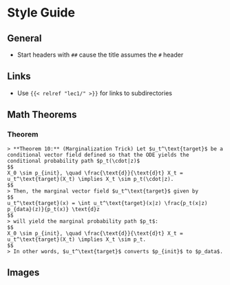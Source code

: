 # Style Guide

## General
- Start headers with `##` cause the title assumes the `#` header

## Links
- Use `{{< relref "lec1/" >}}` for links to subdirectories

## Math Theorems
### Theorem
```
> **Theorem 10:** (Marginalization Trick) Let $u_t^\text{target}$ be a conditional vector field defined so that the ODE yields the conditional probability path $p_t(\cdot|z)$
$$
X_0 \sim p_{init}, \quad \frac{\text{d}}{\text{d}t} X_t = u_t^\text{target}(X_t) \implies X_t \sim p_t(\cdot|z).
$$
> Then, the marginal vector field $u_t^\text{target}$ given by
$$
u_t^\text{target}(x) = \int u_t^\text{target}(x|z) \frac{p_t(x|z) p_{data}(z)}{p_t(x)} \text{d}z
$$
> will yield the marginal probability path $p_t$:
$$
X_0 \sim p_{init}, \quad \frac{\text{d}}{\text{d}t} X_t = u_t^\text{target}(X_t) \implies X_t \sim p_t.
$$
> In other words, $u_t^\text{target}$ converts $p_{init}$ to $p_data$.
```

## Images

